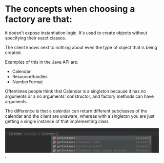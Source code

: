 # The concepts when choosing a factory are that:

it doesn't expose instantiation logic.
It's used to create objects without specifying their exact classes.

The client knows next to nothing about even the type of object that is being created.

Examples of this in the Java API are:

* Calendar
* ResourceBundles
* NumberFormat

Oftentimes people think that Calendar is a singleton because it has no arguments or a no arguments' constructor,
and factory methods can have arguments.

The difference is that a calendar can return different subclasses of the calendar and the client are unaware,
whereas with a singleton you are just getting a single instance of that implementing class

![img.png](img.png).